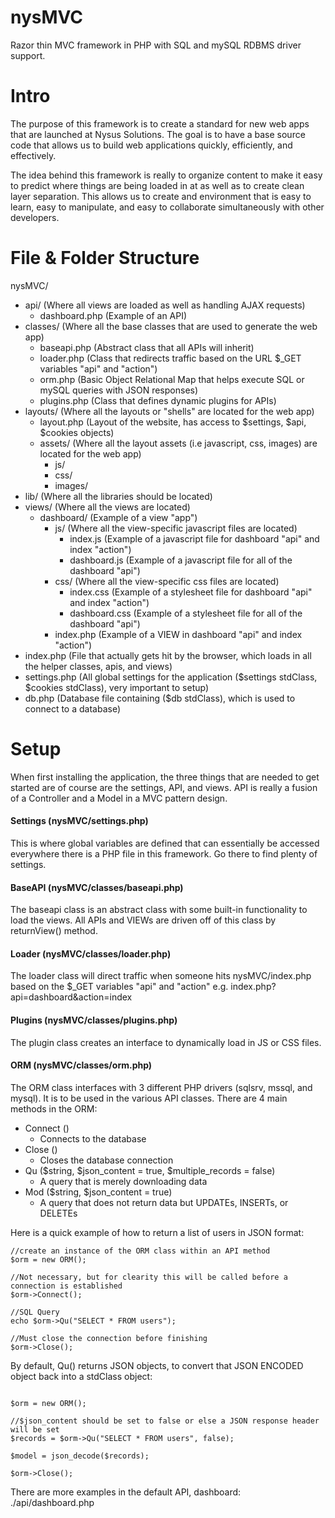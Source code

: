 nysMVC
======

Razor thin MVC framework in PHP with SQL and mySQL RDBMS driver support.

Intro
======

The purpose of this framework is to create a standard for new web apps that are
launched at Nysus Solutions.  The goal is to have a base source code that allows
us to build web applications quickly, efficiently, and effectively.

The idea behind this framework is really to organize content to make it easy to predict where 
things are being loaded in at as well as to create clean layer separation.  This allows us to create
and environment that is easy to learn, easy to manipulate, and easy to collaborate simultaneously with
other developers.

File & Folder Structure
======

nysMVC/
* api/ (Where all views are loaded as well as handling AJAX requests)
  * dashboard.php (Example of an API)
* classes/ (Where all the base classes that are used to generate the web app)
  * baseapi.php (Abstract class that all APIs will inherit)
  * loader.php (Class that redirects traffic based on the URL $_GET variables "api" and "action")
  * orm.php (Basic Object Relational Map that helps execute SQL or mySQL queries with JSON responses)
  * plugins.php (Class that defines dynamic plugins for APIs)
* layouts/ (Where all the layouts or "shells" are located for the web app)
  * layout.php (Layout of the website, has access to $settings, $api, $cookies objects)
  * assets/ (Where all the layout assets (i.e javascript, css, images) are located for the web app)
     * js/
     * css/ 
     * images/
* lib/ (Where all the libraries should be located)
* views/ (Where all the views are located)
  * dashboard/ (Example of a view "app")
    * js/ (Where all the view-specific javascript files are located)
      * index.js (Example of a javascript file for dashboard "api" and index "action")
      * dashboard.js (Example of a javascript file for all of the dashboard "api")
    * css/ (Where all the view-specific css files are located)
      * index.css (Example of a stylesheet file for dashboard "api" and index "action")
      * dashboard.css (Example of a stylesheet file for all of the dashboard "api")
    * index.php (Example of a VIEW in dashboard "api" and index "action")
* index.php (File that actually gets hit by the browser, which loads in all the helper classes, apis, and views)
* settings.php (All global settings for the application ($settings stdClass, $cookies stdClass), very important to setup)
* db.php (Database file containing ($db stdClass), which is used to connect to a database)


Setup
=====

When first installing the application, the three things that are needed to get started are of course are the settings, API, and views.
API is really a fusion of a Controller and a Model in a MVC pattern design.

#### Settings (nysMVC/settings.php)
This is where global variables are defined that can essentially be accessed everywhere there is a PHP file in this framework.
Go there to find plenty of settings.

#### BaseAPI (nysMVC/classes/baseapi.php)
The baseapi class is an abstract class with some built-in functionality to load the views.  All APIs and VIEWs are driven off of this class by returnView() method.

#### Loader (nysMVC/classes/loader.php)
The loader class will direct traffic when someone hits nysMVC/index.php based on the $_GET variables "api" and "action" e.g. index.php?api=dashboard&action=index

#### Plugins (nysMVC/classes/plugins.php)
The plugin class creates an interface to dynamically load in JS or CSS files.

#### ORM (nysMVC/classes/orm.php)
The ORM class interfaces with 3 different PHP drivers (sqlsrv, mssql, and mysql).  It is to be used in the various API classes.  There are 4 main methods in the ORM:

* Connect ()
    * Connects to the database
* Close ()
    * Closes the database connection
* Qu ($string, $json_content = true, $multiple_records = false)
    * A query that is merely downloading data
* Mod ($string, $json_content = true)
    * A query that does not return data but UPDATEs, INSERTs, or DELETEs


Here is a quick example of how to return a list of users in JSON format:
```
//create an instance of the ORM class within an API method
$orm = new ORM();

//Not necessary, but for clearity this will be called before a connection is established
$orm->Connect();

//SQL Query
echo $orm->Qu("SELECT * FROM users");

//Must close the connection before finishing
$orm->Close();
```

By default, Qu() returns JSON objects, to convert that JSON ENCODED object back into a stdClass object:
```

$orm = new ORM();

//$json_content should be set to false or else a JSON response header will be set
$records = $orm->Qu("SELECT * FROM users", false);

$model = json_decode($records);

$orm->Close();
```

There are more examples in the default API, dashboard:  ./api/dashboard.php